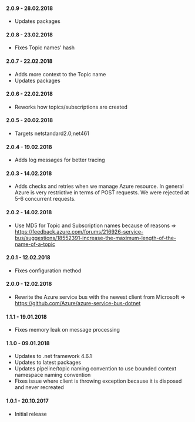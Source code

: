 #### 2.0.9 - 28.02.2018
* Updates packages

#### 2.0.8 - 23.02.2018
* Fixes Topic names' hash

#### 2.0.7 - 22.02.2018
* Adds more context to the Topic name
* Updates packages

#### 2.0.6 - 22.02.2018
* Reworks how topics/subscriptions are created

#### 2.0.5 - 20.02.2018
* Targets netstandard2.0;net461

#### 2.0.4 - 19.02.2018
* Adds log messages for better tracing

#### 2.0.3 - 14.02.2018
* Adds checks and retries when we manage Azure resource. In general Azure is very restrictive in terms of POST requests. We were rejected at 5-6 concurrent requests.

#### 2.0.2 - 14.02.2018
* Use MD5 for Topic and Subscription names because of reasons => https://feedback.azure.com/forums/216926-service-bus/suggestions/18552391-increase-the-maximum-length-of-the-name-of-a-topic

#### 2.0.1 - 12.02.2018
* Fixes configuration method

#### 2.0.0 - 12.02.2018
* Rewrite the Azure service bus with the newest client from Microsoft => https://github.com/Azure/azure-service-bus-dotnet

#### 1.1.1 - 19.01.2018
* Fixes memory leak on message processing

#### 1.1.0 - 09.01.2018
* Updates to .net framework 4.6.1
* Updates to latest packages
* Updates pipeline/topic naming convention to use bounded context namespace naming convention
* Fixes issue where client is  throwing exception because it is disposed and never recreated

#### 1.0.1 - 20.10.2017
* Initial release
